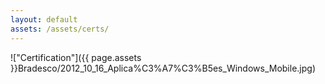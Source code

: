 ```yaml
---
layout: default
assets: /assets/certs/
---
```

!["Certification"]({{ page.assets }}Bradesco/2012_10_16_Aplica%C3%A7%C3%B5es_Windows_Mobile.jpg)
